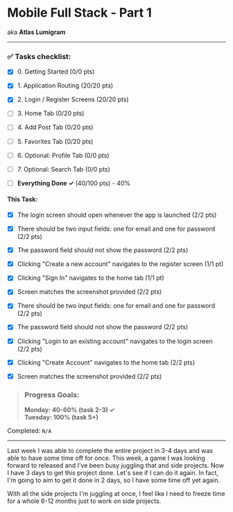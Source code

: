 # Mobile Full Stack - Part 1
aka **Atlas Lumigram**

----

### ✅ Tasks checklist:
- [X] ​0. Getting Started (0/0 pts)
- [X] ​1. Application Routing (20/20 pts)
- [X] ​2. Login / Register Screens (20/20 pts)
- [ ] ​3. Home Tab (0/20 pts)
- [ ] ​4. Add Post Tab (0/20 pts)
- [ ] ​5. Favorites Tab (0/20 pts)
- [ ] ​6. Optional: Profile Tab (0/0 pts)
- [ ] ​7. Optional: Search Tab (0/0 pts)


- [ ] **Everything Done ✓** (40/100 pts) - 40%

#### This Task:
- [X] The login screen should open whenever the app is launched (2/2 pts)
- [X] There should be two input fields: one for email and one for password (2/2 pts)
- [X] The password field should not show the password (2/2 pts)
- [X] Clicking "Create a new account" navigates to the register screen (1/1 pt)
- [X] Clicking "Sign In" navigates to the home tab (1/1 pt)
- [X] Screen matches the screenshot provided (2/2 pts)


- [X] There should be two input fields: one for email and one for password (2/2 pts)
- [X] The password field should not show the password (2/2 pts)
- [X] Clicking "Login to an existing account" navigates to the login screen (2/2 pts)
- [X] Clicking "Create Account" navigates to the home tab (2/2 pts)
- [X] Screen matches the screenshot provided (2/2 pts)


>### Progress Goals:
><strong>Monday: 40-60% (task 2-3) ✓</strong>  
<strong>Tuesday: 100% (task 5+)</strong> 

Completed: `N/A`

---

Last week I was able to complete the entire project in 3-4 days and was able to have some time off for once.
This week, a game I was looking forward to released and I've been busy juggling that and side projects.
Now I have 3 days to get this project done. Let's see if I can do it again. In fact, I'm going to aim to
get it done in 2 days, so I have some time off yet again.

With all the side projects I'm juggling at once, I feel like I need to freeze
time for a whole 6-12 months just to work on side projects.
